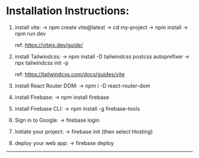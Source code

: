 # Installation Instructions:

1. install vite:
   -> npm create vite@latest
   -> cd my-project
   -> npm install
   -> npm run dev

   ref: https://vitejs.dev/guide/

2. install Tailwindcss:
   -> npm install -D tailwindcss postcss autoprefixer
   -> npx tailwindcss init -p

   ref: https://tailwindcss.com/docs/guides/vite

3. install React Router DOM:
   -> npm i -D react-router-dom

4. install Firebase:
   -> npm install firebase

5. install Firebase CLI:
   -> npm install -g firebase-tools

6. Sign in to Google:
   -> firebase login

7. Initiate your project:
   -> firebase init (then select Hosting)

8. deploy your web app:
   -> firebase deploy

---
